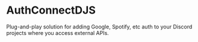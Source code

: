 # AuthConnectDJS
Plug-and-play solution for adding Google, Spotify, etc auth to your Discord projects where you access external APIs.
